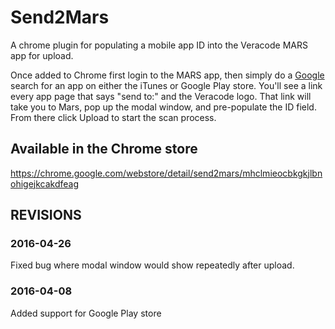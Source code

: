 # Send2Mars

A chrome plugin for populating a mobile app ID into the Veracode MARS app for upload.

Once added to Chrome first login to the MARS app, then simply do a [Google](https://www.google.com) search for an app on either the iTunes or Google Play store. You'll see a link every app page that says "send to:" and the Veracode logo. That link will take you to Mars, pop up the modal window, and pre-populate the ID field. From there click Upload to start the scan process.

## Available in the Chrome store
https://chrome.google.com/webstore/detail/send2mars/mhclmieocbkgkjlbnohigejkcakdfeag

## REVISIONS

### 2016-04-26

Fixed bug where modal window would show repeatedly after upload.


### 2016-04-08
Added support for Google Play store
